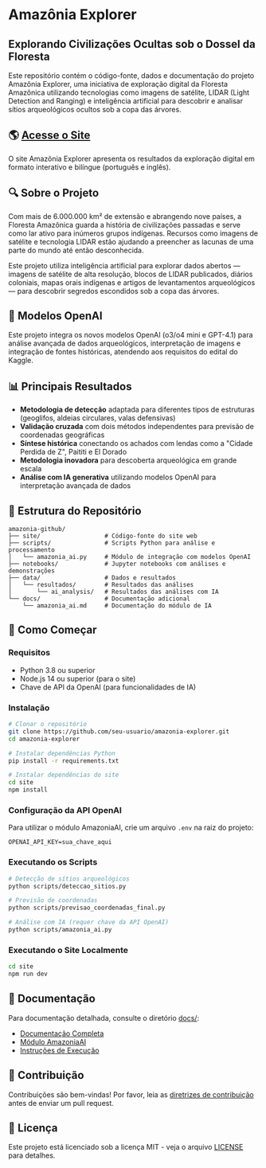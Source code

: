 # Amazônia Explorer

## Explorando Civilizações Ocultas sob o Dossel da Floresta

Este repositório contém o código-fonte, dados e documentação do projeto Amazônia Explorer, uma iniciativa de exploração digital da Floresta Amazônica utilizando tecnologias como imagens de satélite, LIDAR (Light Detection and Ranging) e inteligência artificial para descobrir e analisar sítios arqueológicos ocultos sob a copa das árvores.

## 🌎 [Acesse o Site](https://crzhuhby.manus.space)

O site Amazônia Explorer apresenta os resultados da exploração digital em formato interativo e bilíngue (português e inglês).

## 🔍 Sobre o Projeto

Com mais de 6.000.000 km² de extensão e abrangendo nove países, a Floresta Amazônica guarda a história de civilizações passadas e serve como lar ativo para inúmeros grupos indígenas. Recursos como imagens de satélite e tecnologia LIDAR estão ajudando a preencher as lacunas de uma parte do mundo até então desconhecida.

Este projeto utiliza inteligência artificial para explorar dados abertos — imagens de satélite de alta resolução, blocos de LIDAR publicados, diários coloniais, mapas orais indígenas e artigos de levantamentos arqueológicos — para descobrir segredos escondidos sob a copa das árvores.

## 🧠 Modelos OpenAI

Este projeto integra os novos modelos OpenAI (o3/o4 mini e GPT-4.1) para análise avançada de dados arqueológicos, interpretação de imagens e integração de fontes históricas, atendendo aos requisitos do edital do Kaggle.

## 📊 Principais Resultados

- **Metodologia de detecção** adaptada para diferentes tipos de estruturas (geoglifos, aldeias circulares, valas defensivas)
- **Validação cruzada** com dois métodos independentes para previsão de coordenadas geográficas
- **Síntese histórica** conectando os achados com lendas como a "Cidade Perdida de Z", Paititi e El Dorado
- **Metodologia inovadora** para descoberta arqueológica em grande escala
- **Análise com IA generativa** utilizando modelos OpenAI para interpretação avançada de dados

## 📁 Estrutura do Repositório

```
amazonia-github/
├── site/                  # Código-fonte do site web
├── scripts/               # Scripts Python para análise e processamento
│   └── amazonia_ai.py     # Módulo de integração com modelos OpenAI
├── notebooks/             # Jupyter notebooks com análises e demonstrações
├── data/                  # Dados e resultados
│   └── resultados/        # Resultados das análises
│       └── ai_analysis/   # Resultados das análises com IA
└── docs/                  # Documentação adicional
    └── amazonia_ai.md     # Documentação do módulo de IA
```

## 🚀 Como Começar

### Requisitos

- Python 3.8 ou superior
- Node.js 14 ou superior (para o site)
- Chave de API da OpenAI (para funcionalidades de IA)

### Instalação

```bash
# Clonar o repositório
git clone https://github.com/seu-usuario/amazonia-explorer.git
cd amazonia-explorer

# Instalar dependências Python
pip install -r requirements.txt

# Instalar dependências do site
cd site
npm install
```

### Configuração da API OpenAI

Para utilizar o módulo AmazoniaAI, crie um arquivo `.env` na raiz do projeto:

```
OPENAI_API_KEY=sua_chave_aqui
```

### Executando os Scripts

```bash
# Detecção de sítios arqueológicos
python scripts/deteccao_sitios.py

# Previsão de coordenadas
python scripts/previsao_coordenadas_final.py

# Análise com IA (requer chave da API OpenAI)
python scripts/amazonia_ai.py
```

### Executando o Site Localmente

```bash
cd site
npm run dev
```

## 📖 Documentação

Para documentação detalhada, consulte o diretório [docs/](docs/):

- [Documentação Completa](docs/documentacao.md)
- [Módulo AmazoniaAI](docs/amazonia_ai.md)
- [Instruções de Execução](docs/EXECUTION.md)

## 🤝 Contribuição

Contribuições são bem-vindas! Por favor, leia as [diretrizes de contribuição](docs/CONTRIBUTING.md) antes de enviar um pull request.

## 📄 Licença

Este projeto está licenciado sob a licença MIT - veja o arquivo [LICENSE](LICENSE) para detalhes.
